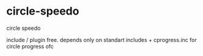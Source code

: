 # circle-speedo
circle speedo

include / plugin free.
depends only on standart includes + cprogress.inc for circle progress ofc
